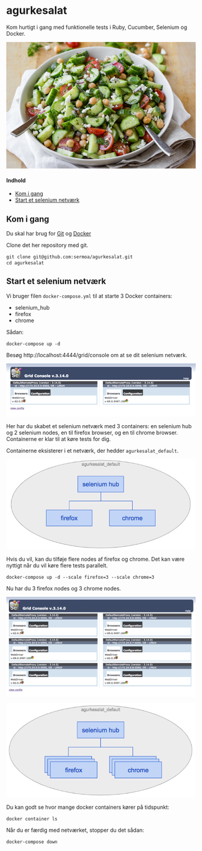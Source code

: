 agurkesalat
===========

Kom hurtigt i gang med funktionelle tests i Ruby, Cucumber, Selenium og Docker.

![Salat med agurk og andre grøntsager](billeder/agurkesalat.jpg "Salat med agurk og andre grøntsager")

#### Indhold

* [Kom i gang](#kom-i-gang)
* [Start et selenium netværk](#start-et-selenium-netværk)

Kom i gang
----------

Du skal har brug for [Git](https://git-scm.com/downloads) og [Docker](https://www.docker.com/get-started)

Clone det her repository med git.

    git clone git@github.com:sermoa/agurkesalat.git
    cd agurkesalat

Start et selenium netværk
-------------------------

Vi bruger filen `docker-compose.yml` til at starte 3 Docker containers:

* selenium_hub
* firefox
* chrome

Sådan:

    docker-compose up -d

Besøg http://localhost:4444/grid/console om at se dit selenium netværk.

![Selenium netværk med en firefox node og en chrome node](billeder/selenium_hub.png "Selenium netværk med en firefox node og en chrome node")

Her har du skabet et selenium netværk med 3 containers: en selenium hub og 2 selenium nodes, en til firefox browser, og en til chrome browser. Containerne er klar til at køre tests for dig.

Containerne eksisterer i et netværk, der hedder `agurkesalat_default`.

![Selenium netværk diagram](billeder/selenium_hub_diagram.png "Selenium netværk diagram")

Hvis du vil, kan du tilføje flere nodes af firefox og chrome. Det kan være nyttigt når du vil køre flere tests parallelt.

    docker-compose up -d --scale firefox=3 --scale chrome=3

Nu har du 3 firefox nodes og 3 chrome nodes.

![Selenium netværk med flere nodes](billeder/selenium_hub_flere_nodes.png "Selenium netværk med flere nodes")

![Selenium netværk med flere nodes diagram](billeder/selenium_hub_flere_nodes_diagram.png "Selenium netværk med flere nodes diagram")

Du kan godt se hvor mange docker containers kører på tidspunkt:

    docker container ls

Når du er færdig med netværket, stopper du det sådan:

    docker-compose down

